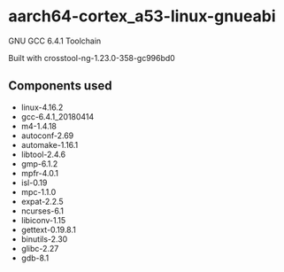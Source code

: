 # aarch64-cortex_a53-linux-gnueabi

GNU GCC 6.4.1 Toolchain

Built with crosstool-ng-1.23.0-358-gc996bd0

## Components used

- linux-4.16.2
- gcc-6.4.1_20180414
- m4-1.4.18
- autoconf-2.69
- automake-1.16.1
- libtool-2.4.6
- gmp-6.1.2
- mpfr-4.0.1
- isl-0.19
- mpc-1.1.0
- expat-2.2.5
- ncurses-6.1
- libiconv-1.15
- gettext-0.19.8.1
- binutils-2.30
- glibc-2.27
- gdb-8.1

